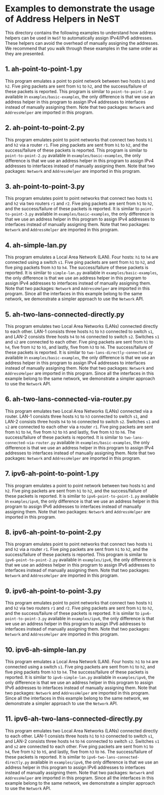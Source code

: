 # Examples to demonstrate the usage of Address Helpers in NeST

This directory contains the following examples to understand how address
helpers can be used in `NeST` to automatically assign IPv4/IPv6 addresses.
These helpers can avoid the overhead of manually assigning the addresses.
We recommend that you walk through these examples in the same order as they
are presented.

## 1. ah-point-to-point-1.py
This program emulates a point to point network between two hosts `h1` and
`h2`. Five ping packets are sent from `h1` to `h2`, and the success/failure
of these packets is reported. This program is similar to `point-to-point-1.py`
available in `examples/basic-examples`, the only difference is that we use an
address helper in this program to assign IPv4 addresses to interfaces instead
of manually assigning them. Note that two packages: `Network` and
`AddressHelper` are imported in this program.

<!-- The below snippet will render example code in docs website -->
<!-- #DOCS_INCLUDE: ah-point-to-point-1.py -->

## 2. ah-point-to-point-2.py
This program emulates point to point networks that connect two hosts `h1`
and `h2` via a router `r1`. Five ping packets are sent from `h1` to `h2`, and
the success/failure of these packets is reported. This program is similar to
`point-to-point-2.py` available in `examples/basic-examples`, the only
difference is that we use an address helper in this program to assign IPv4
addresses to interfaces instead of manually assigning them. Note that two
packages: `Network` and `AddressHelper` are imported in this program.

<!-- The below snippet will render example code in docs website -->
<!-- #DOCS_INCLUDE: ah-point-to-point-2.py -->

## 3. ah-point-to-point-3.py
This program emulates point to point networks that connect two hosts `h1` and
`h2` via two routers `r1` and `r2`. Five ping packets are sent from `h1` to
`h2`, and the success/failure of these packets is reported. It is similar to
`point-to-point-3.py` available in `examples/basic-examples`, the only
difference is that we use an address helper in this program to assign IPv4
addresses to interfaces instead of manually assigning them. Note that two
packages: `Network` and `AddressHelper` are imported in this program.

<!-- The below snippet will render example code in docs website -->
<!-- #DOCS_INCLUDE: ah-point-to-point-3.py -->

## 4. ah-simple-lan.py
This program emulates a Local Area Network (LAN). Four hosts: `h1` to `h4`
are connected using a switch `s1`. Five ping packets are sent from `h1` to
`h2`, and five ping packets from `h3` to `h4`. The success/failure of these
packets is reported. It is similar to `simple-lan.py` available in
`examples/basic-examples`, the only difference is that we use an address
helper in this program to assign IPv4 addresses to interfaces instead of
manually assigning them. Note that two packages: `Network` and
`AddressHelper` are imported in this program. Since all the interfaces in this
example belong to the same network, we demonstrate a simpler approach to use
the `Network` API.

<!-- The below snippet will render example code in docs website -->
<!-- #DOCS_INCLUDE: ah-simple-lan.py -->

## 5. ah-two-lans-connected-directly.py
This program emulates two Local Area Networks (LANs) connected directly to
each other. LAN-1 consists three hosts `h1` to `h3` connected to switch `s1`,
and LAN-2 consists three hosts `h4` to `h6` connected to switch `s2`.
Switches `s1` and `s2` are connected to each other. Five ping packets are sent
from `h1` to `h4`, five from `h2` to `h5`, and lastly, five from `h3` to `h6`.
The success/failure of these packets is reported. It is similar to
`two-lans-directly-connected.py` available in `examples/basic-examples`, the
only difference is that we use an address helper in this program to assign IPv4
addresses to interfaces instead of manually assigning them. Note that two
packages: `Network` and `AddressHelper` are imported in this program. Since all
the interfaces in this example belong to the same network, we demonstrate a
simpler approach to use the `Network` API.

<!-- The below snippet will render example code in docs website -->
<!-- #DOCS_INCLUDE: ah-two-lans-connected-directly.py -->

## 6. ah-two-lans-connected-via-router.py
This program emulates two Local Area Networks (LANs) connected via a router.
LAN-1 consists three hosts `h1` to `h3` connected to switch `s1`, and LAN-2
consists three hosts `h4` to `h6` connected to switch `s2`. Switches `s1`
and `s2` are connected to each other via a router `r1`. Five ping packets are
sent from `h1` to `h4`, five from `h2` to `h5` and lastly, five from `h3` to
`h6`. The success/failure of these packets is reported. It is similar to
`two-lans-connected-via-router.py` available in `examples/basic-examples`,
the only difference is that we use an address helper in this program to
assign IPv4 addresses to interfaces instead of manually assigning them. Note
that two packages: `Network` and `AddressHelper` are imported in this program.

<!-- The below snippet will render example code in docs website -->
<!-- #DOCS_INCLUDE: ah-two-lans-connected-via-router.py -->

## 7. ipv6-ah-point-to-point-1.py
This program emulates a point to point network between two hosts `h1` and
`h2`. Five ping packets are sent from `h1` to `h2`, and the success/failure
of these packets is reported. It is similar to `ipv6-point-to-point-1.py`
available in `examples/ipv6`, the only difference is that we use an address
helper in this program to assign IPv6 addresses to interfaces instead of
manually assigning them. Note that two packages: `Network` and `AddressHelper`
are imported in this program.

<!-- The below snippet will render example code in docs website -->
<!-- #DOCS_INCLUDE: ipv6-ah-point-to-point-1.py -->

## 8. ipv6-ah-point-to-point-2.py
This program emulates point to point networks that connect two hosts `h1`
and `h2` via a router `r1`. Five ping packets are sent from `h1` to `h2`, and
the success/failure of these packets is reported. This program is similar to
`ipv6-point-to-point-2.py` available in `examples/ipv6`, the only difference is
that we use an address helper in this program to assign IPv6 addresses to
interfaces instead of manually assigning them. Note that two packages:
`Network` and `AddressHelper` are imported in this program.

<!-- The below snippet will render example code in docs website -->
<!-- #DOCS_INCLUDE: ipv6-ah-point-to-point-2.py -->

## 9. ipv6-ah-point-to-point-3.py
This program emulates point to point networks that connect two hosts `h1` and
`h2` via two routers `r1` and `r2`. Five ping packets are sent from `h1` to
`h2`, and the success/failure of these packets is reported. It is similar to
`ipv6-point-to-point-3.py` available in `examples/ipv6`, the only difference is
that we use an address helper in this program to assign IPv6 addresses to
interfaces instead of manually assigning them. Note that two packages:
`Network` and `AddressHelper` are imported in this program.

<!-- The below snippet will render example code in docs website -->
<!-- #DOCS_INCLUDE: ipv6-ah-point-to-point-3.py -->

## 10. ipv6-ah-simple-lan.py
This program emulates a Local Area Network (LAN). Four hosts: `h1` to `h4`
are connected using a switch `s1`. Five ping packets are sent from `h1` to
`h2`, and five ping packets from `h3` to `h4`. The success/failure of these
packets is reported. It is similar to `ipv6-simple-lan.py` available in
`examples/ipv6`, the only difference is that we use an address helper in this
program to assign IPv6 addresses to interfaces instead of manually assigning
them. Note that two packages: `Network` and `AddressHelper` are imported in
this program. Since all the interfaces in this example belong to the same
network, we demonstrate a simpler approach to use the `Network` API.

<!-- The below snippet will render example code in docs website -->
<!-- #DOCS_INCLUDE: ipv6-ah-simple-lan.py -->

## 11. ipv6-ah-two-lans-connected-directly.py
This program emulates two Local Area Networks (LANs) connected directly to
each other. LAN-1 consists three hosts `h1` to `h3` connected to switch `s1`,
and LAN-2 consists three hosts `h4` to `h6` connected to switch `s2`.
Switches `s1` and `s2` are connected to each other. Five ping packets are sent
from `h1` to `h4`, five from `h2` to `h5`, and lastly, five from `h3` to `h6`.
The success/failure of these packets is reported. It is similar to
`ipv6-two-lans-connected-directly.py` available in `examples/ipv6`, the only
difference is that we use an address helper in this program to assign IPv6
addresses to interfaces instead of manually assigning them. Note that two
packages: `Network` and `AddressHelper` are imported in this program. Since
all the interfaces in this example belong to the same network, we demonstrate
a simpler approach to use the `Network` API.

<!-- The below snippet will render example code in docs website -->
<!-- #DOCS_INCLUDE: ipv6-ah-two-lans-connected-directly.py -->
